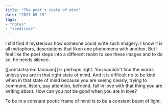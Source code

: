 ```yaml
---
title: "The poet's state of mind"
date: "2023-05-19"
tags:
- "notes"
- "seedlings"
---
```


I still find it mysterious how someone could write such imagery. I know it is all metaphors, descriptions that liken one phenomena with another. But I feel like the poet steps into a different realm to see these images and to do so, he needs silence.

[[contacts/rem tanauan]] is perhaps right. You wouldn't find the words unless you are in that right state of mind. And it is difficult no to be kind when in that state of mind because you are seeing clearly, trying to commune, listen, pay attention, befriend, fall in love with that thing you are writing about. How can you not be good when you are in love?

To be in a constant poetic frame of mind is to be a constant beam of light.